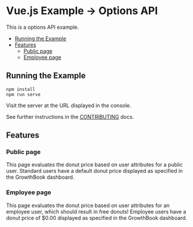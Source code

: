 # Vue.js Example &rarr; Options API

This is a options API example.

- [Running the Example](#running-the-example)
- [Features](#features)
  - [Public page](#public-page)
  - [Employee page](#employee-page)


## Running the Example

    npm install
    npm run serve

Visit the server at the URL displayed in the console.

See further instructions in the [CONTRIBUTING](CONTRIBUTING.md) docs.


## Features


### Public page

This page evaluates the donut price based on user attributes for a public user. Standard users have a default donut price displayed as specified in the GrowthBook dashboard.


### Employee page

This page evaluates the donut price based on user attributes for an employee user, which should result in free donuts! Employee users have a donut price of $0.00 displayed as specified in the GrowthBook dashboard.
